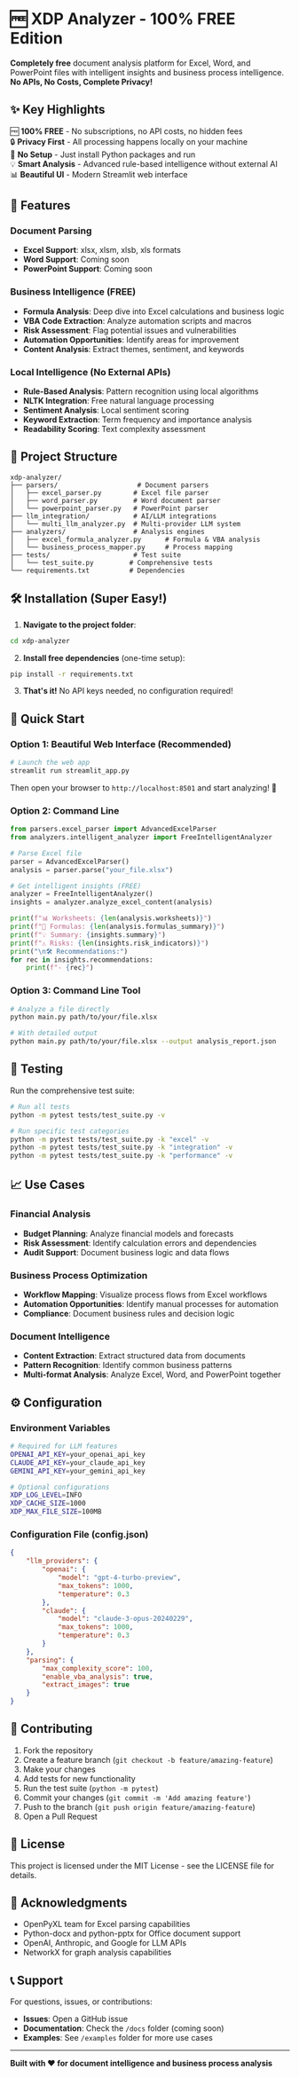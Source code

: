 # 🆓 XDP Analyzer - 100% FREE Edition

**Completely free** document analysis platform for Excel, Word, and PowerPoint files with intelligent insights and business process intelligence. **No APIs, No Costs, Complete Privacy!**

## ✨ Key Highlights

🆓 **100% FREE** - No subscriptions, no API costs, no hidden fees  
🔒 **Privacy First** - All processing happens locally on your machine  
🚀 **No Setup** - Just install Python packages and run  
💡 **Smart Analysis** - Advanced rule-based intelligence without external AI  
📊 **Beautiful UI** - Modern Streamlit web interface  

## 🚀 Features

### Document Parsing
- **Excel Support**: xlsx, xlsm, xlsb, xls formats
- **Word Support**: Coming soon
- **PowerPoint Support**: Coming soon

### Business Intelligence (FREE)
- **Formula Analysis**: Deep dive into Excel calculations and business logic
- **VBA Code Extraction**: Analyze automation scripts and macros
- **Risk Assessment**: Flag potential issues and vulnerabilities
- **Automation Opportunities**: Identify areas for improvement
- **Content Analysis**: Extract themes, sentiment, and keywords

### Local Intelligence (No External APIs)
- **Rule-Based Analysis**: Pattern recognition using local algorithms
- **NLTK Integration**: Free natural language processing
- **Sentiment Analysis**: Local sentiment scoring
- **Keyword Extraction**: Term frequency and importance analysis
- **Readability Scoring**: Text complexity assessment

## 📁 Project Structure

```
xdp-analyzer/
├── parsers/                    # Document parsers
│   ├── excel_parser.py        # Excel file parser
│   ├── word_parser.py         # Word document parser
│   └── powerpoint_parser.py   # PowerPoint parser
├── llm_integration/           # AI/LLM integrations
│   └── multi_llm_analyzer.py  # Multi-provider LLM system
├── analyzers/                 # Analysis engines
│   ├── excel_formula_analyzer.py      # Formula & VBA analysis
│   └── business_process_mapper.py     # Process mapping
├── tests/                     # Test suite
│   └── test_suite.py         # Comprehensive tests
└── requirements.txt          # Dependencies
```

## 🛠️ Installation (Super Easy!)

1. **Navigate to the project folder**:
```bash
cd xdp-analyzer
```

2. **Install free dependencies** (one-time setup):
```bash
pip install -r requirements.txt
```

3. **That's it!** No API keys needed, no configuration required!

## 🚀 Quick Start

### Option 1: Beautiful Web Interface (Recommended)

```bash
# Launch the web app
streamlit run streamlit_app.py
```

Then open your browser to `http://localhost:8501` and start analyzing! 🎉

### Option 2: Command Line

```python
from parsers.excel_parser import AdvancedExcelParser
from analyzers.intelligent_analyzer import FreeIntelligentAnalyzer

# Parse Excel file
parser = AdvancedExcelParser()
analysis = parser.parse("your_file.xlsx")

# Get intelligent insights (FREE)
analyzer = FreeIntelligentAnalyzer()
insights = analyzer.analyze_excel_content(analysis)

print(f"📊 Worksheets: {len(analysis.worksheets)}")
print(f"🧮 Formulas: {len(analysis.formulas_summary)}")
print(f"💡 Summary: {insights.summary}")
print(f"⚠️ Risks: {len(insights.risk_indicators)}")
print("\n🛠️ Recommendations:")
for rec in insights.recommendations:
    print(f"- {rec}")
```

### Option 3: Command Line Tool

```bash
# Analyze a file directly
python main.py path/to/your/file.xlsx

# With detailed output
python main.py path/to/your/file.xlsx --output analysis_report.json
```

## 🧪 Testing

Run the comprehensive test suite:

```bash
# Run all tests
python -m pytest tests/test_suite.py -v

# Run specific test categories
python -m pytest tests/test_suite.py -k "excel" -v
python -m pytest tests/test_suite.py -k "integration" -v
python -m pytest tests/test_suite.py -k "performance" -v
```

## 📈 Use Cases

### Financial Analysis
- **Budget Planning**: Analyze financial models and forecasts
- **Risk Assessment**: Identify calculation errors and dependencies
- **Audit Support**: Document business logic and data flows

### Business Process Optimization
- **Workflow Mapping**: Visualize process flows from Excel workflows
- **Automation Opportunities**: Identify manual processes for automation
- **Compliance**: Document business rules and decision logic

### Document Intelligence
- **Content Extraction**: Extract structured data from documents
- **Pattern Recognition**: Identify common business patterns
- **Multi-format Analysis**: Analyze Excel, Word, and PowerPoint together

## ⚙️ Configuration

### Environment Variables

```bash
# Required for LLM features
OPENAI_API_KEY=your_openai_api_key
CLAUDE_API_KEY=your_claude_api_key
GEMINI_API_KEY=your_gemini_api_key

# Optional configurations
XDP_LOG_LEVEL=INFO
XDP_CACHE_SIZE=1000
XDP_MAX_FILE_SIZE=100MB
```

### Configuration File (config.json)

```json
{
    "llm_providers": {
        "openai": {
            "model": "gpt-4-turbo-preview",
            "max_tokens": 1000,
            "temperature": 0.3
        },
        "claude": {
            "model": "claude-3-opus-20240229",
            "max_tokens": 1000,
            "temperature": 0.3
        }
    },
    "parsing": {
        "max_complexity_score": 100,
        "enable_vba_analysis": true,
        "extract_images": true
    }
}
```

## 🤝 Contributing

1. Fork the repository
2. Create a feature branch (`git checkout -b feature/amazing-feature`)
3. Make your changes
4. Add tests for new functionality
5. Run the test suite (`python -m pytest`)
6. Commit your changes (`git commit -m 'Add amazing feature'`)
7. Push to the branch (`git push origin feature/amazing-feature`)
8. Open a Pull Request

## 📄 License

This project is licensed under the MIT License - see the LICENSE file for details.

## 🙏 Acknowledgments

- OpenPyXL team for Excel parsing capabilities
- Python-docx and python-pptx for Office document support
- OpenAI, Anthropic, and Google for LLM APIs
- NetworkX for graph analysis capabilities

## 📞 Support

For questions, issues, or contributions:

- **Issues**: Open a GitHub issue
- **Documentation**: Check the `/docs` folder (coming soon)
- **Examples**: See `/examples` folder for more use cases

---

**Built with ❤️ for document intelligence and business process analysis**